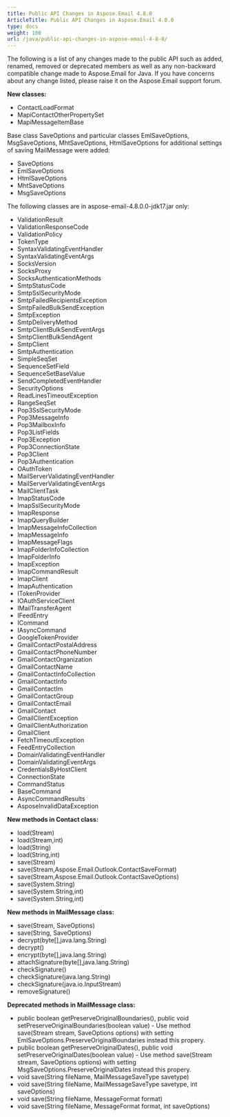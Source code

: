 ```yaml
---
title: Public API Changes in Aspose.Email 4.8.0
ArticleTitle: Public API Changes in Aspose.Email 4.8.0
type: docs
weight: 100
url: /java/public-api-changes-in-aspose-email-4-8-0/
---
```


The following is a list of any changes made to the public API such as added, renamed, removed or deprecated members as well as any non-backward compatible change made to Aspose.Email for Java. If you have concerns about any change listed, please raise it on the Aspose.Email support forum.

**New classes:**

- ContactLoadFormat
- MapiContactOtherPropertySet
- MapiMessageItemBase

Base class SaveOptions and particular classes EmlSaveOptions, MsgSaveOptions, MhtSaveOptions, HtmlSaveOptions for additional settings of saving MailMessage were added:

- SaveOptions
- EmlSaveOptions
- HtmlSaveOptions
- MhtSaveOptions
- MsgSaveOptions

The following classes are in aspose-email-4.8.0.0-jdk17.jar only:

- ValidationResult
- ValidationResponseCode
- ValidationPolicy
- TokenType
- SyntaxValidatingEventHandler
- SyntaxValidatingEventArgs
- SocksVersion
- SocksProxy
- SocksAuthenticationMethods
- SmtpStatusCode
- SmtpSslSecurityMode
- SmtpFailedRecipientsException
- SmtpFailedBulkSendException
- SmtpException
- SmtpDeliveryMethod
- SmtpClientBulkSendEventArgs
- SmtpClientBulkSendAgent
- SmtpClient
- SmtpAuthentication
- SimpleSeqSet
- SequenceSetField
- SequenceSetBaseValue
- SendCompletedEventHandler
- SecurityOptions
- ReadLinesTimeoutException
- RangeSeqSet
- Pop3SslSecurityMode
- Pop3MessageInfo
- Pop3MailboxInfo
- Pop3ListFields
- Pop3Exception
- Pop3ConnectionState
- Pop3Client
- Pop3Authentication
- OAuthToken
- MailServerValidatingEventHandler
- MailServerValidatingEventArgs
- MailClientTask
- ImapStatusCode
- ImapSslSecurityMode
- ImapResponse
- ImapQueryBuilder
- ImapMessageInfoCollection
- ImapMessageInfo
- ImapMessageFlags
- ImapFolderInfoCollection
- ImapFolderInfo
- ImapException
- ImapCommandResult
- ImapClient
- ImapAuthentication
- ITokenProvider
- IOAuthServiceClient
- IMailTransferAgent
- IFeedEntry
- ICommand
- IAsyncCommand
- GoogleTokenProvider
- GmailContactPostalAddress
- GmailContactPhoneNumber
- GmailContactOrganization
- GmailContactName
- GmailContactInfoCollection
- GmailContactInfo
- GmailContactIm
- GmailContactGroup
- GmailContactEmail
- GmailContact
- GmailClientException
- GmailClientAuthorization
- GmailClient
- FetchTimeoutException
- FeedEntryCollection
- DomainValidatingEventHandler
- DomainValidatingEventArgs
- CredentialsByHostClient
- ConnectionState
- CommandStatus
- BaseCommand
- AsyncCommandResults
- AsposeInvalidDataException

**New methods in Contact class:**

- load(Stream)
- load(Stream,int)
- load(String)
- load(String,int)
- save(Stream)
- save(Stream,Aspose.Email.Outlook.ContactSaveFormat)
- save(Stream,Aspose.Email.Outlook.ContactSaveOptions)
- save(System.String)
- save(System.String,int)
- save(System.String,int)

**New methods in MailMessage class:**

- save(Stream, SaveOptions)
- save(String, SaveOptions)
- decrypt(byte[],java.lang.String)
- decrypt()
- encrypt(byte[],java.lang.String)
- attachSignature(byte[],java.lang.String)
- checkSignature()
- checkSignature(java.lang.String)
- checkSignature(java.io.InputStream)
- removeSignature()

**Deprecated methods in MailMessage class:**

- public boolean getPreserveOriginalBoundaries(), public void setPreserveOriginalBoundaries(boolean value) - Use method save(Stream stream, SaveOptions options) with setting EmlSaveOptions.PreserveOriginalBoundaries instead this propery.
- public boolean getPreserveOriginalDates(), public void setPreserveOriginalDates(boolean value) - Use method save(Stream stream, SaveOptions options) with setting MsgSaveOptions.PreserveOriginalDates instead this propery.
- void save(String fileName, MailMessageSaveType savetype)
- void save(String fileName, MailMessageSaveType savetype, int saveOptions)
- void save(String fileName, MessageFormat format)
- void save(String fileName, MessageFormat format, int saveOptions)
